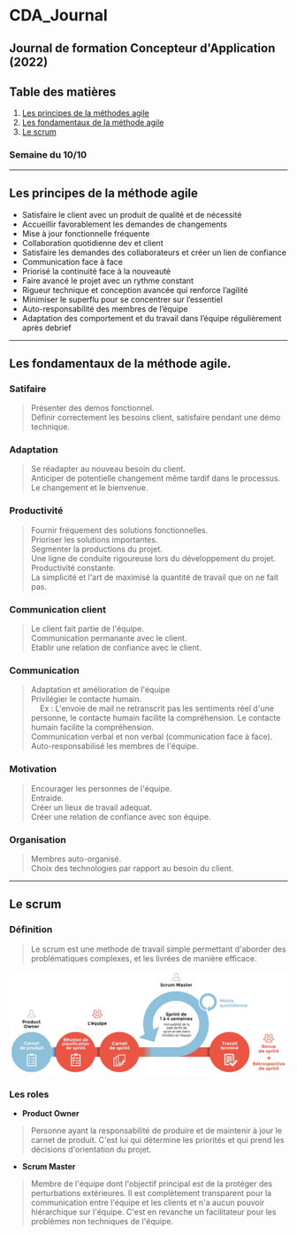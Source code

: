 # CDA_Journal

## Journal de formation Concepteur d'Application (2022)

## Table des matières

1. [Les principes de la méthodes agile](#pma)
2. [Les fondamentaux de la méthode agile](#fma) 
3. [Le scrum](#scrum)

### Semaine du 10/10

---

## Les principes de la méthode agile <a name="pma"></a>

- Satisfaire le client avec un produit de qualité et de nécessité
- Accueillir  favorablement les demandes de changements
- Mise à jour fonctionnelle fréquente
- Collaboration quotidienne dev et client
- Satisfaire les demandes des collaborateurs et créer un lien de confiance 
- Communication face à face
- Priorisé la continuité face à la nouveauté
- Faire avancé le projet avec un rythme constant
- Rigueur technique et conception avancée qui renforce l’agilité
- Minimiser le superflu pour se concentrer sur l’essentiel
- Auto-responsabilité des membres de l’équipe
- Adaptation des comportement et du travail dans l’équipe régulièrement après debrief


---
## Les fondamentaux de la méthode agile. <a name="fma"></a>

### Satifaire

> Présenter des demos fonctionnel. <br />
> Définir correctement les besoins client, satisfaire pendant une démo technique. <br />

### Adaptation

> Se réadapter au nouveau besoin du client. <br />
> Anticiper de potentielle changement même tardif dans le processus. <br />
> Le changement et le bienvenue. <br />

### Productivité

> Fournir fréquement des solutions fonctionnelles. <br />
> Prioriser les solutions importantes. <br />
> Segmenter la productions du projet. <br />
> Une ligne de conduite rigoureuse lors du développement du projet. <br />
> Productivité constante. <br />
> La simplicité et l'art de maximisé la quantité de travail que on ne fait pas. <br />

### Communication client

> Le client fait partie de l'équipe. <br />
> Communication permanante avec le client. <br />
> Etablir une relation de confiance avec le client. <br />

### Communication 

> Adaptation et amélioration de l'équipe <br />
> Privilégier le contacte humain. <br />
> &nbsp;&nbsp;&nbsp;&nbsp;Ex : L'envoie de mail ne retranscrit pas les sentiments réel d'une personne, le contacte humain facilite la compréhension. 
> Le contacte humain facilite la compréhension. <br />
> Communication verbal et non verbal (communication face à face). <br />
> Auto-responsabilisé les membres de l'équipe.

### Motivation

> Encourager les personnes de l'équipe. <br />
> Entraide. <br />
> Créer un lieux de travail adequat. <br />
> Créer une relation de confiance avec son équipe. <br />


### Organisation

> Membres auto-organisé. <br />
> Choix des technologies par rapport au besoin du client. <br />

---

## Le scrum <a name="scrum"></a>

### Définition

> Le scrum est une methode de travail simple permettant d'aborder des problématiques complexes, et les livrées de manière efficace.

<div>
<img src="images/scrum_schema.jpeg">
</div>

### Les roles

- __**Product Owner**__

> Personne ayant la responsabilité de produire et de maintenir à jour le carnet de produit. C'est lui qui détermine les priorités et qui prend les décisions d'orientation du projet.

- __**Scrum Master**__

> Membre de l'équipe dont l'objectif principal est de la protéger des perturbations extérieures. Il est complètement transparent pour la communication entre l'équipe et les clients et n'a aucun pouvoir hiérarchique sur l'équipe. C'est en revanche un facilitateur pour les problèmes non techniques de l'équipe.








